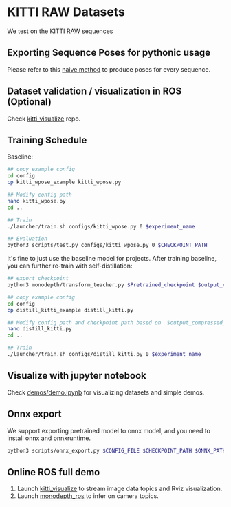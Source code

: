 # KITTI RAW Datasets

We test on the KITTI RAW sequences

## Exporting Sequence Poses for pythonic usage

Please refer to this [naive method](https://gist.github.com/Owen-Liuyuxuan/27f12e15788acba76053df84a28f2291) to produce poses for every sequence. 

## Dataset validation / visualization in ROS (Optional)
Check [kitti_visualize](https://github.com/Owen-Liuyuxuan/kitti_visualize) repo. 

## Training Schedule

Baseline:
```bash
## copy example config
cd config
cp kitti_wpose_example kitti_wpose.py

## Modify config path
nano kitti_wpose.py
cd ..

## Train
./launcher/train.sh configs/kitti_wpose.py 0 $experiment_name

## Evaluation
python3 scripts/test.py configs/kitti_wpose.py 0 $CHECKPOINT_PATH
```

It's fine to just use the baseline model for projects. After training baseline, you can further re-train with self-distillation:
```bash
## export checkpoint
python3 monodepth/transform_teacher.py $Pretrained_checkpoint $output_compressed_checkpoint

## copy example config 
cd config
cp distill_kitti_example distill_kitti.py

## Modify config path and checkpoint path based on  $output_compressed_checkpoint
nano distill_kitti.py
cd ..

## Train
./launcher/train.sh configs/distill_kitti.py 0 $experiment_name
```

## Visualize with jupyter notebook

Check [demos/demo.ipynb](../demos/demo.ipynb) for visualizing datasets and simple demos.

## Onnx export

We support exporting pretrained model to onnx model, and you need to install onnx and onnxruntime.
```bash
python3 scripts/onnx_export.py $CONFIG_FILE $CHECKPOINT_PATH $ONNX_PATH 
```

## Online ROS full demo

1. Launch [kitti_visualize](https://github.com/Owen-Liuyuxuan/kitti_visualize) to stream image data topics and Rviz visualization.
2. Launch [monodepth_ros](https://github.com/Owen-Liuyuxuan/monodepth_ros) to infer on camera topics.
